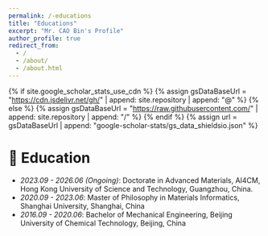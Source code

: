 ```yaml
---
permalink: /-educations
title: "Educations"
excerpt: "Mr. CAO Bin's Profile"
author_profile: true
redirect_from: 
  - /
  - /about/
  - /about.html
---
```


{% if site.google_scholar_stats_use_cdn %}
{% assign gsDataBaseUrl = "https://cdn.jsdelivr.net/gh/" | append: site.repository | append: "@" %}
{% else %}
{% assign gsDataBaseUrl = "https://raw.githubusercontent.com/" | append: site.repository | append: "/" %}
{% endif %}
{% assign url = gsDataBaseUrl | append: "google-scholar-stats/gs_data_shieldsio.json" %}

<span class='anchor' id='-educations'></span>

# 📖 Education
- *2023.09 - 2026.06 (Ongoing)*: Doctorate in Advanced Materials, AI4CM, Hong Kong University of Science and Technology, Guangzhou, China.
- *2020.09 - 2023.06*: Master of Philosophy in Materials Informatics, Shanghai University, Shanghai, China 
- *2016.09 - 2020.06*: Bachelor of Mechanical Engineering, Beijing University of Chemical Technology, Beijing, China 

